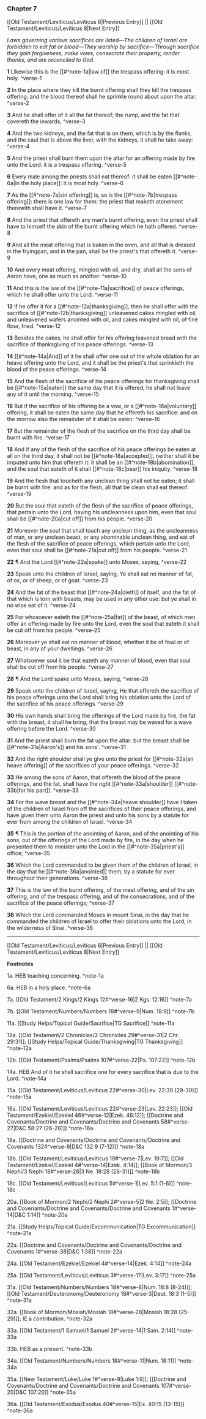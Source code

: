 ### Chapter 7

[[Old Testament/Leviticus/Leviticus 6|Previous Entry]]  ||  [[Old Testament/Leviticus/Leviticus 8|Next Entry]]

*Laws governing various sacrifices are listed—The children of Israel are forbidden to eat fat or blood—They worship by sacrifice—Through sacrifice they gain forgiveness, make vows, consecrate their property, render thanks, and are reconciled to God.*

**1**  Likewise this is the [[#^note-1a|law of]] the trespass offering: it is most holy. ^verse-1

**2**  In the place where they kill the burnt offering shall they kill the trespass offering: and the blood thereof shall he sprinkle round about upon the altar. ^verse-2

**3**  And he shall offer of it all the fat thereof; the rump, and the fat that covereth the inwards, ^verse-3

**4**  And the two kidneys, and the fat that is on them, which is by the flanks, and the caul that is above the liver, with the kidneys, it shall he take away: ^verse-4

**5**  And the priest shall burn them upon the altar for an offering made by fire unto the Lord: it is a trespass offering. ^verse-5

**6**  Every male among the priests shall eat thereof: it shall be eaten [[#^note-6a|in the holy place]]: it is most holy. ^verse-6

**7**  As the [[#^note-7a|sin offering]] is, so is the [[#^note-7b|trespass offering]]: there is one law for them: the priest that maketh atonement therewith shall have it. ^verse-7

**8**  And the priest that offereth any man's burnt offering, even the priest shall have to himself the skin of the burnt offering which he hath offered. ^verse-8

**9**  And all the meat offering that is baken in the oven, and all that is dressed in the fryingpan, and in the pan, shall be the priest's that offereth it. ^verse-9

**10**  And every meat offering, mingled with oil, and dry, shall all the sons of Aaron have, one as much as another. ^verse-10

**11**  And this is the law of the [[#^note-11a|sacrifice]] of peace offerings, which he shall offer unto the Lord. ^verse-11

**12**  If he offer it for a [[#^note-12a|thanksgiving]], then he shall offer with the sacrifice of [[#^note-12b|thanksgiving]] unleavened cakes mingled with oil, and unleavened wafers anointed with oil, and cakes mingled with oil, of fine flour, fried. ^verse-12

**13**  Besides the cakes, he shall offer for his offering leavened bread with the sacrifice of thanksgiving of his peace offerings. ^verse-13

**14**  [[#^note-14a|And]] of it he shall offer one out of the whole oblation for an heave offering unto the Lord, and it shall be the priest's that sprinkleth the blood of the peace offerings. ^verse-14

**15**  And the flesh of the sacrifice of his peace offerings for thanksgiving shall be [[#^note-15a|eaten]] the same day that it is offered; he shall not leave any of it until the morning. ^verse-15

**16**  But if the sacrifice of his offering be a vow, or a [[#^note-16a|voluntary]] offering, it shall be eaten the same day that he offereth his sacrifice: and on the morrow also the remainder of it shall be eaten: ^verse-16

**17**  But the remainder of the flesh of the sacrifice on the third day shall be burnt with fire. ^verse-17

**18**  And if any of the flesh of the sacrifice of his peace offerings be eaten at all on the third day, it shall not be [[#^note-18a|accepted]], neither shall it be imputed unto him that offereth it: it shall be an [[#^note-18b|abomination]], and the soul that eateth of it shall [[#^note-18c|bear]] his iniquity. ^verse-18

**19**  And the flesh that toucheth any unclean thing shall not be eaten; it shall be burnt with fire: and as for the flesh, all that be clean shall eat thereof. ^verse-19

**20**  But the soul that eateth of the flesh of the sacrifice of peace offerings, that pertain unto the Lord, having his uncleanness upon him, even that soul shall be [[#^note-20a|cut off]] from his people. ^verse-20

**21**  Moreover the soul that shall touch any unclean thing, as the uncleanness of man, or any unclean beast, or any abominable unclean thing, and eat of the flesh of the sacrifice of peace offerings, which pertain unto the Lord, even that soul shall be [[#^note-21a|cut off]] from his people. ^verse-21

**22**  ¶ And the Lord [[#^note-22a|spake]] unto Moses, saying, ^verse-22

**23**  Speak unto the children of Israel, saying, Ye shall eat no manner of fat, of ox, or of sheep, or of goat. ^verse-23

**24**  And the fat of the beast that [[#^note-24a|dieth]] of itself, and the fat of that which is torn with beasts, may be used in any other use: but ye shall in no wise eat of it. ^verse-24

**25**  For whosoever eateth the [[#^note-25a|fat]] of the beast, of which men offer an offering made by fire unto the Lord, even the soul that eateth it shall be cut off from his people. ^verse-25

**26**  Moreover ye shall eat no manner of blood, whether it be of fowl or of beast, in any of your dwellings. ^verse-26

**27**  Whatsoever soul it be that eateth any manner of blood, even that soul shall be cut off from his people. ^verse-27

**28**  ¶ And the Lord spake unto Moses, saying, ^verse-28

**29**  Speak unto the children of Israel, saying, He that offereth the sacrifice of his peace offerings unto the Lord shall bring his oblation unto the Lord of the sacrifice of his peace offerings. ^verse-29

**30**  His own hands shall bring the offerings of the Lord made by fire, the fat with the breast, it shall he bring, that the breast may be waved for a wave offering before the Lord. ^verse-30

**31**  And the priest shall burn the fat upon the altar: but the breast shall be [[#^note-31a|Aaron's]] and his sons'. ^verse-31

**32**  And the right shoulder shall ye give unto the priest for [[#^note-32a|an heave offering]] of the sacrifices of your peace offerings. ^verse-32

**33**  He among the sons of Aaron, that offereth the blood of the peace offerings, and the fat, shall have the right [[#^note-33a|shoulder]] [[#^note-33b|for his part]]. ^verse-33

**34**  For the wave breast and the [[#^note-34a|heave shoulder]] have I taken of the children of Israel from off the sacrifices of their peace offerings, and have given them unto Aaron the priest and unto his sons by a statute for ever from among the children of Israel. ^verse-34

**35**  ¶ This is the portion of the anointing of Aaron, and of the anointing of his sons, out of the offerings of the Lord made by fire, in the day when he presented them to minister unto the Lord in the [[#^note-35a|priest's]] office; ^verse-35

**36**  Which the Lord commanded to be given them of the children of Israel, in the day that he [[#^note-36a|anointed]] them, by a statute for ever throughout their generations. ^verse-36

**37**  This is the law of the burnt offering, of the meat offering, and of the sin offering, and of the trespass offering, and of the consecrations, and of the sacrifice of the peace offerings; ^verse-37

**38**  Which the Lord commanded Moses in mount Sinai, in the day that he commanded the children of Israel to offer their oblations unto the Lord, in the wilderness of Sinai. ^verse-38


---
[[Old Testament/Leviticus/Leviticus 6|Previous Entry]]  ||  [[Old Testament/Leviticus/Leviticus 8|Next Entry]]


**Footnotes**


1a. HEB teaching concerning. ^note-1a

6a. HEB in a holy place. ^note-6a

7a. [[Old Testament/2 Kings/2 Kings 12#^verse-16|2 Kgs. 12:16]] ^note-7a

7b. [[Old Testament/Numbers/Numbers 18#^verse-9|Num. 18:9]] ^note-7b

11a. [[Study Helps/Topical Guide/Sacrifice|TG Sacrifice]] ^note-11a

12a. [[Old Testament/2 Chronicles/2 Chronicles 29#^verse-31|2 Chr. 29:31]]; [[Study Helps/Topical Guide/Thanksgiving|TG Thanksgiving]] ^note-12a

12b. [[Old Testament/Psalms/Psalms 107#^verse-22|Ps. 107:22]] ^note-12b

14a. HEB And of it he shall sacrifice one for every sacrifice that is due to the Lord. ^note-14a

15a. [[Old Testament/Leviticus/Leviticus 22#^verse-30|Lev. 22:30 (29-30)]] ^note-15a

16a. [[Old Testament/Leviticus/Leviticus 22#^verse-23|Lev. 22:23]]; [[Old Testament/Ezekiel/Ezekiel 46#^verse-12|Ezek. 46:12]]; [[Doctrine and Covenants/Doctrine and Covenants/Doctrine and Covenants 58#^verse-27|D&C 58:27 (26-28)]] ^note-16a

18a. [[Doctrine and Covenants/Doctrine and Covenants/Doctrine and Covenants 132#^verse-9|D&C 132:9 (7-12)]] ^note-18a

18b. [[Old Testament/Leviticus/Leviticus 19#^verse-7|Lev. 19:7]]; [[Old Testament/Ezekiel/Ezekiel 4#^verse-14|Ezek. 4:14]]; [[Book of Mormon/3 Nephi/3 Nephi 18#^verse-28|3 Ne. 18:28 (28-31)]] ^note-18b

18c. [[Old Testament/Leviticus/Leviticus 5#^verse-1|Lev. 5:1 (1-6)]] ^note-18c

20a. [[Book of Mormon/2 Nephi/2 Nephi 2#^verse-5|2 Ne. 2:5]]; [[Doctrine and Covenants/Doctrine and Covenants/Doctrine and Covenants 1#^verse-14|D&C 1:14]] ^note-20a

21a. [[Study Helps/Topical Guide/Excommunication|TG Excommunication]] ^note-21a

22a. [[Doctrine and Covenants/Doctrine and Covenants/Doctrine and Covenants 1#^verse-38|D&C 1:38]] ^note-22a

24a. [[Old Testament/Ezekiel/Ezekiel 4#^verse-14|Ezek. 4:14]] ^note-24a

25a. [[Old Testament/Leviticus/Leviticus 3#^verse-17|Lev. 3:17]] ^note-25a

31a. [[Old Testament/Numbers/Numbers 18#^verse-8|Num. 18:8 (8-24)]]; [[Old Testament/Deuteronomy/Deuteronomy 18#^verse-3|Deut. 18:3 (1-5)]] ^note-31a

32a. [[Book of Mormon/Mosiah/Mosiah 18#^verse-28|Mosiah 18:28 (25-29)]]; IE a contribution.  ^note-32a

33a. [[Old Testament/1 Samuel/1 Samuel 2#^verse-14|1 Sam. 2:14]] ^note-33a

33b. HEB as a present. ^note-33b

34a. [[Old Testament/Numbers/Numbers 18#^verse-11|Num. 18:11]] ^note-34a

35a. [[New Testament/Luke/Luke 1#^verse-9|Luke 1:9]]; [[Doctrine and Covenants/Doctrine and Covenants/Doctrine and Covenants 107#^verse-20|D&C 107:20]] ^note-35a

36a. [[Old Testament/Exodus/Exodus 40#^verse-15|Ex. 40:15 (13-15)]] ^note-36a